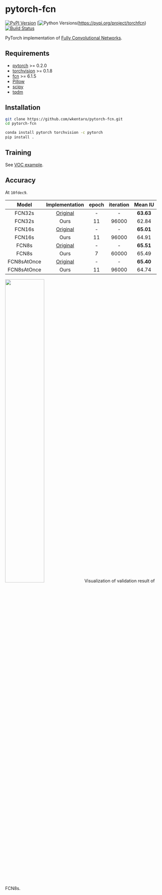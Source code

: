 # pytorch-fcn

[![PyPI Version](https://img.shields.io/pypi/v/torchfcn.svg)](https://pypi.python.org/pypi/torchfcn)
[![Python Versions](https://img.shields.io/pypi/pyversions/torchfcn.svg)(https://pypi.org/project/torchfcn)
[![Build Status](https://travis-ci.org/wkentaro/pytorch-fcn.svg?branch=master)](https://travis-ci.org/wkentaro/pytorch-fcn)

PyTorch implementation of [Fully Convolutional Networks](https://github.com/shelhamer/fcn.berkeleyvision.org).


## Requirements

- [pytorch](https://github.com/pytorch/pytorch) >= 0.2.0
- [torchvision](https://github.com/pytorch/vision) >= 0.1.8
- [fcn](https://github.com/wkentaro/fcn) >= 6.1.5
- [Pillow](https://github.com/python-pillow/Pillow)
- [scipy](https://github.com/scipy/scipy)
- [tqdm](https://github.com/tqdm/tqdm)


## Installation

```bash
git clone https://github.com/wkentaro/pytorch-fcn.git
cd pytorch-fcn

conda install pytorch torchvision -c pytorch
pip install .
```


## Training

See [VOC example](examples/voc).


## Accuracy

At `10fdec9`.

| Model | Implementation |   epoch |   iteration | Mean IU |
|:-----:|:--------------:|:-------:|:-----------:|:-------:|
|FCN32s      | [Original](https://github.com/shelhamer/fcn.berkeleyvision.org/tree/master/voc-fcn32s)       | - | -     | **63.63** |
|FCN32s      | Ours                                                                                         |11 | 96000 | 62.84 |
|FCN16s      | [Original](https://github.com/shelhamer/fcn.berkeleyvision.org/tree/master/voc-fcn16s)       | - | -     | **65.01** |
|FCN16s      | Ours                                                                                         |11 | 96000 | 64.91 |
|FCN8s       | [Original](https://github.com/shelhamer/fcn.berkeleyvision.org/tree/master/voc-fcn8s)        | - | -     | **65.51** |
|FCN8s       | Ours                                                                                         | 7 | 60000 | 65.49 |
|FCN8sAtOnce | [Original](https://github.com/shelhamer/fcn.berkeleyvision.org/tree/master/voc-fcn8s-atonce) | - | -     | **65.40** |
|FCN8sAtOnce | Ours                                                                                         |11 | 96000 | 64.74 |

<img src=".readme/fcn8s_iter28000.jpg" width="50%" />
Visualization of validation result of FCN8s.
